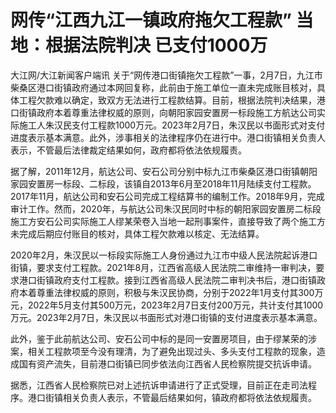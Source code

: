 # 网传“江西九江一镇政府拖欠工程款” 当地：根据法院判决 已支付1000万

大江网/大江新闻客户端讯
关于“网传港口街镇拖欠工程款”一事，2月7日，九江市柴桑区港口街镇政府通过本网回复称，此前由于施工单位一直未完成账目核对，具体工程欠款难以确定，致双方无法进行工程款结算。目前，根据法院判决结果，港口街镇政府本着尊重法律权威的原则，向朝阳家园安置房一标段施工方航达公司实际施工人朱汉民支付工程款1000万元。2023年2月7日，朱汉民以书面形式对支付进度表示基本满意。此外，涉事相关的法律程序仍在进行中。港口街镇相关负责人表示，不管最后法律裁定结果如何，政府都将依法依规履责。

据了解，2011年12月，航达公司、安石公司分别中标九江市柴桑区港口街镇朝阳家园安置房一标段、二标段，该镇自2013年6月至2018年11月陆续支付工程款。2017年11月，航达公司和安石公司完成工程结算书的编制工作。2018年9月，完成审计工作。然而，2020年，与航达公司朱汉民同时中标的朝阳家园安置房二标段施工方安石公司实际施工人缪某荣卷入当地一起刑事案件，直接导致了两个施工方未完成后期应付账目的核对，具体工程欠款难以核定、无法结算。

2020年2月，朱汉民以一标段实际施工人身份通过九江市中级人民法院起诉港口街镇，要求支付工程款。2021年8月，江西省高级人民法院二审维持一审判决，要求港口街镇政府支付工程款。接到江西省高级人民法院二审判决书后，港口街镇政府本着尊重法律权威的原则，积极与朱汉民协商，分别于2022年1月支付其300万元，2022年5月支付其500万元，2023年2月7日支付200万元，共计支付其1000万元。2023年2月7日，朱汉民以书面形式对港口街镇的支付进度表示基本满意。

此外，鉴于此前航达公司、安石公司中标的是同一安置房项目，由于缪某荣的涉案，相关工程款项至今没有理清，为了避免出现过头、多头支付工程款的现象，造成国有资产流失，目前港口街镇已同步依法向江西省人民检察院提交抗诉申请。

据悉，江西省人民检察院已对上述抗诉申请进行了正式受理，目前正在走司法程序。港口街镇相关负责人表示，不管最后结果如何，镇政府都将依法依规履责。

